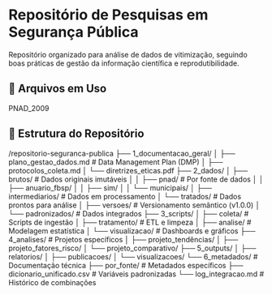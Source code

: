 # Repositório de Pesquisas em Segurança Pública

Repositório organizado para análise de dados de vitimização, seguindo boas práticas de gestão da informação científica e reprodutibilidade.

## 📂 Arquivos em Uso
PNAD_2009


## 📂 Estrutura do Repositório

/repositorio-seguranca-publica
├── 1_documentacao_geral/
│ ├── plano_gestao_dados.md # Data Management Plan (DMP)
│ ├── protocolos_coleta.md
│ └── diretrizes_eticas.pdf
├── 2_dados/
│ ├── brutos/ # Dados originais imutáveis
│ │ ├── pnad/ # Por fonte de dados
│ │ ├── anuario_fbsp/
│ │ ├── sim/
│ │ └── municipais/
│ ├── intermediarios/ # Dados em processamento
│ └── tratados/ # Dados prontos para análise
│ ├── versoes/ # Versionamento semântico (v1.0.0)
│ └── padronizados/ # Dados integrados
├── 3_scripts/
│ ├── coleta/ # Scripts de ingestão
│ ├── tratamento/ # ETL e limpeza
│ ├── analise/ # Modelagem estatística
│ └── visualizacao/ # Dashboards e gráficos
├── 4_analises/ # Projetos específicos
│ ├── projeto_tendências/
│ ├── projeto_fatores_risco/
│ └── projeto_comparativo/
├── 5_outputs/
│ ├── relatorios/
│ ├── publicacoes/
│ └── visualizacoes/
└── 6_metadados/ # Documentação técnica
├── por_fonte/ # Metadados específicos
├── dicionario_unificado.csv # Variáveis padronizadas
└── log_integracao.md # Histórico de combinações

